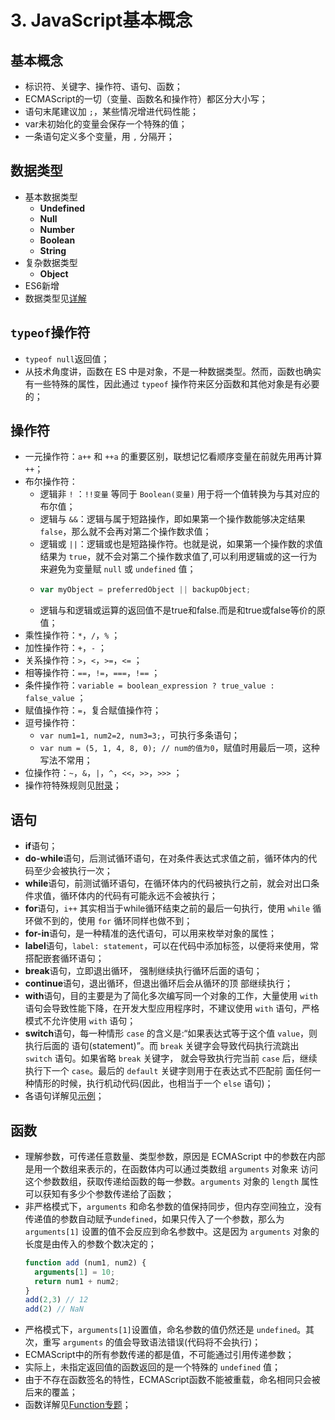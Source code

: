 # 3. JavaScript基本概念

## 基本概念   <a id="basic"></a>

* 标识符、关键字、操作符、语句、函数；
* ECMAScript的一切（变量、函数名和操作符）都区分大小写；
* 语句末尾建议加 `;`，某些情况增进代码性能；
* var未初始化的变量会保存一个特殊的值；
* 一条语句定义多个变量，用 `,` 分隔开；

## 数据类型   <a id="data-type"></a>

* 基本数据类型
  * **Undefined**
  * **Null**
  * **Number**
  * **Boolean**
  * **String**
* 复杂数据类型
  * **Object**
* ES6新增
* 数据类型见[详解](../datatype/)

## `typeof`操作符   <a id="typeof"></a>

* `typeof null`返回值；
* 从技术角度讲，函数在 ES 中是对象，不是一种数据类型。然而，函数也确实有一些特殊的属性，因此通过 `typeof` 操作符来区分函数和其他对象是有必要的；

## 操作符   <a id="operator"></a>

* 一元操作符：`a++` 和 `++a` 的重要区别，联想记忆看顺序变量在前就先用再计算 `++`；
* 布尔操作符：
  * 逻辑非 `!` ：`!!变量` 等同于 `Boolean(变量)` 用于将一个值转换为与其对应的布尔值；
  * 逻辑与 `&&`：逻辑与属于短路操作，即如果第一个操作数能够决定结果 `false`，那么就不会再对第二个操作数求值；
  * 逻辑或 `||`：逻辑或也是短路操作符。也就是说，如果第一个操作数的求值结果为 `true`，就不会对第二个操作数求值了,可以利用逻辑或的这一行为来避免为变量赋 `null` 或 `undefined` 值；
  * ```javascript
    var myObject = preferredObject || backupObject;
    ```
  * 逻辑与和逻辑或运算的返回值不是true和false.而是和true或false等价的原值；
* 乘性操作符：`*`，`/`，`%` ；
* 加性操作符：`+`，`-` ；
* 关系操作符：`>`，`<`，`>=`，`<=` ；
* 相等操作符：`==`，`!=`，`===`，`!==` ；
* 条件操作符：`variable = boolean_expression ? true_value : false_value` ；
* 赋值操作符：`=`，复合赋值操作符；
* 逗号操作符：
  * `var num1=1, num2=2, num3=3;`，可执行多条语句；
  * `var num = (5, 1, 4, 8, 0); // num的值为0`，赋值时用最后一项，这种写法不常用；
* 位操作符：`~`，`&`，`|`，`^`，`<<`，`>>`，`>>>` ；
* 操作符特殊规则见[附录](../appendix/operator-rules.md)；

## 语句   <a id="statement"></a>

* **if**语句；
* **do-while**语句，后测试循环语句，在对条件表达式求值之前，循环体内的代码至少会被执行一次；
* **while**语句，前测试循环语句，在循环体内的代码被执行之前，就会对出口条件求值，循环体内的代码有可能永远不会被执行；
* **for**语句，`i++`  其实相当于while循环结束之前的最后一句执行，使用 `while` 循环做不到的，使用 `for` 循环同样也做不到；
* **for-in**语句，是一种精准的迭代语句，可以用来枚举对象的属性；
* **label**语句，`label: statement`，可以在代码中添加标签，以便将来使用，常搭配嵌套循环语句；
* **break**语句，立即退出循环， 强制继续执行循环后面的语句；
* **continue**语句，退出循环，但退出循环后会从循环的顶 部继续执行；
* **with**语句，目的主要是为了简化多次编写同一个对象的工作，大量使用 `with` 语句会导致性能下降，在开发大型应用程序时，不建议使用 `with` 语句，严格模式不允许使用 `with` 语句；
* **switch**语句，每一种情形 `case` 的含义是:“如果表达式等于这个值 `value`，则执行后面的 语句\(statement\)”。而 `break` 关键字会导致代码执行流跳出 `switch` 语句。如果省略 `break` 关键字， 就会导致执行完当前 `case` 后，继续执行下一个 `case`。最后的 `default` 关键字则用于在表达式不匹配前 面任何一种情形的时候，执行机动代码\(因此，也相当于一个 `else` 语句\)；
* 各语句详解见[示例](../quiz/statement.md)；

## 函数   <a id="function"></a>

* 理解参数，可传递任意数量、类型参数，原因是 ECMAScript 中的参数在内部是用一个数组来表示的，在函数体内可以通过类数组 `arguments` 对象来 访问这个参数数组，获取传递给函数的每一参数。`arguments` 对象的 `length` 属性可以获知有多少个参数传递给了函数；
* 非严格模式下，`arguments` 和命名参数的值保持同步，但内存空间独立，没有传递值的参数自动赋予`undefined`，如果只传入了一个参数，那么为 `arguments[1]` 设置的值不会反应到命名参数中。这是因为 `arguments` 对象的长度是由传入的参数个数决定的；
  ```js
  function add (num1, num2) {
    arguments[1] = 10;
    return num1 + num2;
  }
  add(2,3) // 12
  add(2) // NaN
  ```
* 严格模式下，`arguments[1]`设置值，命名参数的值仍然还是 `undefined`。其次，重写 `arguments` 的值会导致语法错误\(代码将不会执行\)；
* ECMAScript中的所有参数传递的都是值，不可能通过引用传递参数；
* 实际上，未指定返回值的函数返回的是一个特殊的 `undefined` 值；
* 由于不存在函数签名的特性，ECMAScript函数不能被重载，命名相同只会被后来的覆盖；
* 函数详解见[Function专题](../reference/function.md)；

